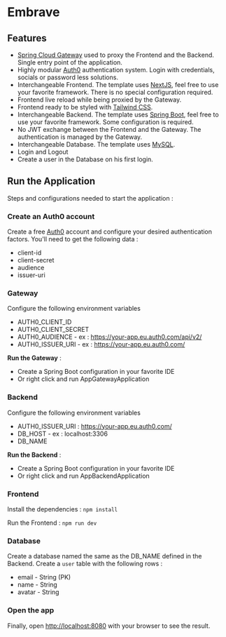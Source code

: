 # Embrave

## Features

- [Spring Cloud Gateway](https://spring.io/projects/spring-cloud-gateway) used to proxy the Frontend and the Backend. Single entry point of the application.
- Highly modular [Auth0](https://auth0.com/) authentication system. Login with credentials, socials or password less solutions.
- Interchangeable Frontend. The template uses [NextJS](https://nextjs.org/), feel free to use your favorite framework. There is no special configuration required.
- Frontend live reload while being proxied by the Gateway.
- Frontend ready to be styled with [Tailwind CSS](https://tailwindcss.com/).
- Interchangeable Backend. The template uses [Spring Boot](https://spring.io/), feel free to use your favorite framework. Some configuration is required.
- No JWT exchange between the Frontend and the Gateway. The authentication is managed by the Gateway.
- Interchangeable Database. The template uses [MySQL](https://www.mysql.com/).
- Login and Logout
- Create a user in the Database on his first login.

## Run the Application
Steps and configurations needed to start the application :

### Create an Auth0 account
Create a free [Auth0](https://auth0.com/) account and configure your desired authentication factors.
You'll need to get the following data :
- client-id
- client-secret
- audience
- issuer-uri


### Gateway
Configure the following environment variables
- AUTH0_CLIENT_ID
- AUTH0_CLIENT_SECRET
- AUTH0_AUDIENCE - ex : https://your-app.eu.auth0.com/api/v2/
- AUTH0_ISSUER_URI - ex : https://your-app.eu.auth0.com/


**Run the Gateway** :
- Create a Spring Boot configuration in your favorite IDE
- Or right click and run AppGatewayApplication


### Backend
Configure the following environment variables
- AUTH0_ISSUER_URI : https://your-app.eu.auth0.com/
- DB_HOST - ex : localhost:3306
- DB_NAME

**Run the Backend** :

- Create a Spring Boot configuration in your favorite IDE
- Or right click and run AppBackendApplication


### Frontend
Install the dependencies :
`npm install`

Run the Frontend :
`npm run dev`


### Database
Create a database named the same as the DB_NAME defined in the Backend.
Create a `user` table with the following rows :

- email - String (PK)
- name - String
- avatar - String


### Open the app
Finally, open [http://localhost:8080](http://localhost:8081) with your browser to see the result.
